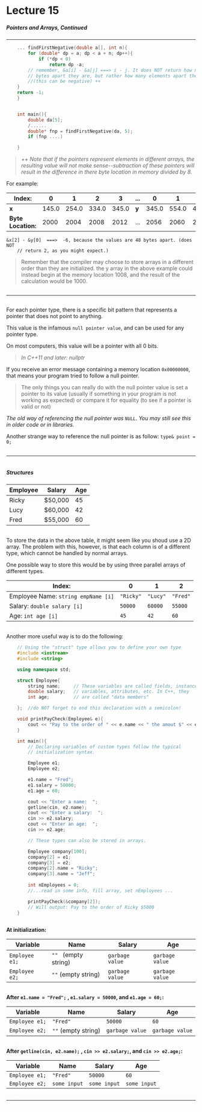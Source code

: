 <h1>Lecture 15</h1>
<h5>Pointers and Arrays, Continued</h5>

---


``` c++
    ... findFirstNegative(double a[], int n){
        for (double* dp = a; dp < a + n; dp++){
            if (*dp < 0)
                return dp -a;
        // remember, &a[i] - &a[j] ===> i - j. It does NOT return how many
        // bytes apart they are, but rather how many elements apart they are. 
        //(this can be negative) ++
    }
    return -1;
    }


    int main(){
        double da[5];
        /......
        double* fnp = findFirstNegative(da, 5);
        if (fnp ....)

    }

```


>_++ Note that if the pointers represent elements in different arrays, the resulting value will not make sense--subtraction of these pointers will result in the difference in there byte location in memory divided by 8._

For example:

Index: | 0 | 1 | 2 | 3 | ... | 0 | 1 | 2 
---|---|---|---|---|---|---|---|---
**x** | 145.0 | 254.0 | 334.0 |345.0 | **y** | 345.0 | 554.0 | 435.0
**Byte Location:** | 2000 | 2004 | 2008 | 2012 | ... |2056 |2060 | 2064 

    &x[2] - &y[0]  ===>  -6, because the values are 48 bytes apart. (does NOT 
        // return 2, as you might expect.)


>Remember that the compiler may choose to store arrays in a different order than they are initialized. the y array in the above example could instead begin at the memory location 1008, and the result of the calculation would be 1000.


> <p style="height: 1px;" > </p>

---


> <p style="height: 1px;" > </p>


For each pointer type, there is a specific bit pattern that represents a pointer that does not point to anything.

This value is the infamous `null pointer value`, and can be used for any pointer type.

On most computers, this value will be a pointer with all 0 bits.


> *In C++11 and later:  nullptr*

If you receive an error message containing a memory location `0x00000000`, that means your program tried to follow a null pointer.

>The only things you can really do with the null pointer value is set a pointer to its value (usually if something in your program is not working as expected) or compare it for equality (to see if a pointer is valid or not)

*The old way of referencing the null pointer was `NULL`. You may still see this in older code or in libraries.*


Another strange way to reference the null pointer is as follow: `type& point = 0;` 


> <p style="height: 1px;" > </p>


---


> <p style="height: 1px;" > </p>


<h5>Structures</h5>

Employee | Salary | Age
--- | --- | ---
Ricky | $50,000 | 45 
Lucy | $60,000 | 42
Fred | $55,000 | 60


> <p style="height: 1px;" > </p>

To store the data in the above table, it might seem like you shoud use a 2D array. The problem with this, however, is that each column is of a different type, which cannot be handled by normal arrays.

One possible way to store this would be by using three parallel arrays of different types.

Index: | 0 | 1 | 2  
---|---|---|---
Employee Name: `string empName [i]` | `"Ricky"` | `"Lucy"` | `"Fred"` 
Salary: `double salary [i]` | `50000` | `60000` | `55000`
Age: `int age [i]` | `45` | `42` | `60`


> <p style="height: 1px;" > </p>


Another more useful way is to do the following:

```c++
    // Using the "struct" type allows you to define your own type
    #include <iostream>
    #include <string>

    using namespace std;

    struct Employee{ 
        string name;     // These variables are called fields, instance 
        double salary;   // variables, attributes, etc. In C++, they 
        int age;         // are called "data members"

    };  //do NOT forget to end this declaration with a semicolon!

    void printPayCheck(Employee& e){
        cout << "Pay to the order of " << e.name << " the amout $" << e.salary/12 << endl;
    }

    int main(){
        // Declaring variables of custom types follow the typical 
        // initialization syntax.

        Employee e1;
        Employee e2;

        e1.name = "Fred";
        e1.salary = 50000;
        e1.age = 60;

        cout << "Enter a name:  ";
        getline(cin, e2.name);
        cout << "Enter a salary:  ";
        cin >> e2.salary;
        cout << "Enter an age:  ";
        cin >> e2.age;

        // These types can also be stored in arrays.

        Employee company[100];
        company[2] = e1;
        company[3] = e2;
        company[2].name = "Ricky";
        company[3].name = "Jeff";
    
        int nEmployees = 0;
        //...read in some info, fill array, set nEmployees ...

        printPayCheck(&company[2]);
        // Will output: Pay to the order of Ricky $5000
    }

```


> <p style="height: 1px;" > </p>


**At initialization:**

Variable | Name | Salary | Age  
---|---|---|---
`Employee e1;` | `"" ` (empty string) | `garbage value` | `garbage value`
`Employee e2;` | `""` (empty string) | `garbage value` | `garbage value`

> <p style="height: 1px;" > </p>

**After `e1.name = "Fred";` , `e1.salary = 50000`, and `e1.age = 60;`:**

Variable | Name | Salary | Age  
---|---|---|---
`Employee e1;` | `"Fred" `  | `50000` | `60`
`Employee e2;` | `""` (empty string) | `garbage value` | `garbage value`

> <p style="height: 1px;" > </p>

**After `getline(cin, e2.name);` , `cin >> e2.salary;`, and `cin >> e2.age;`:**

Variable | Name | Salary | Age  
---|---|---|---
`Employee e1;` | `"Fred" `  | `50000` | `60`
`Employee e2;` | `some input` | `some input` | `some input`



> <div style="height: 1px;" > </div>

---


> <p style="height: 1px;" > </p>
